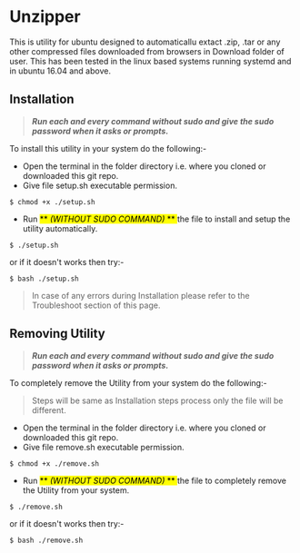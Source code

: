 # Unzipper
This is utility for ubuntu designed to automaticallu extact .zip, .tar or any other compressed files downloaded from browsers in Download folder of user. This has been tested in the linux based systems running systemd and in ubuntu 16.04 and above.

## Installation
>***Run each and every command without sudo and give the sudo password when it asks or prompts.***

To install this utility in your system do the following:-


- Open the terminal in the folder directory i.e. where you cloned or downloaded this git repo.
- Give file setup.sh executable permission.
```
$ chmod +x ./setup.sh
```
- Run <mark> ** *(WITHOUT SUDO COMMAND)* ** </mark> the file to install and setup the utility automatically.
```
$ ./setup.sh
```
or if it doesn't works then try:-
```
$ bash ./setup.sh
```

>In case of any errors during Installation please refer to the Troubleshoot section of this page.

## Removing Utility
>***Run each and every command without sudo and give the sudo password when it asks or prompts.***

To completely remove the Utility from your system do the following:-
>Steps will be same as Installation steps process only the file will be different.

- Open the terminal in the folder directory i.e. where you cloned or downloaded this git repo.
- Give file remove.sh executable permission.
```
$ chmod +x ./remove.sh
```
 
- Run <mark> ** *(WITHOUT SUDO COMMAND)* ** </mark> the file to completely remove the Utility from your system.

```
$ ./remove.sh
```
or if it doesn't works then try:-
```
$ bash ./remove.sh
```
